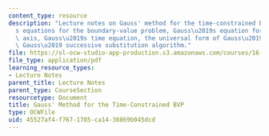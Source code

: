 ```yaml
---
content_type: resource
description: "Lecture notes on Gauss' method for the time-constrained BVP, Lagrange\u2019\
  s equations for the boundary-value problem, Gauss\u2019s equation for the semimajor\
  \ axis, Gauss\u2019s time equation, the universal form of Gauss\u2019 method, and\
  \ Gauss\u2019 successive substitution algorithm."
file: https://ol-ocw-studio-app-production.s3.amazonaws.com/courses/16-346-astrodynamics-fall-2008/45527af4f7671785ca1438869b045dcd_lec_13.pdf
file_type: application/pdf
learning_resource_types:
- Lecture Notes
parent_title: Lecture Notes
parent_type: CourseSection
resourcetype: Document
title: Gauss' Method for the Time-Constrained BVP
type: OCWFile
uid: 45527af4-f767-1785-ca14-38869b045dcd
---
```

